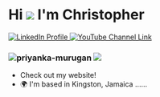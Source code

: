 Hi ![](https://user-images.githubusercontent.com/18350557/176309783-0785949b-9127-417c-8b55-ab5a4333674e.gif) I'm Christopher
========================================================================================================================================


<p align="">
  <a href="https://www.linkedin.com/in/christopher-jc-thomas/" rel="nofollow">
    <img 
    src="https://img.shields.io/badge/linkedin-%230077B5.svg?style=for-the-badge&logo=linkedin&logoColor=white" 
    alt="LinkedIn Profile" 
    style="max-width: 100%;">
  </a>
  <a href="https://youtube.com/c/" rel="nofollow">
    <img 
    src="https://img.shields.io/badge/YouTube-FF0000?style=for-the-badge&logo=YouTube&logoColor=white" 
    alt="YouTube Channel Link" 
    style="max-width: 100%;">
  </a>
</p>

<h3 align="left">
  <img src="https://komarev.com/ghpvc/?username=priyanka-murugan" alt="priyanka-murugan">
  <a>
    <img src="https://hits.seeyoufarm.com/api/count/incr/badge.svg?url=https%3A%2F%2Fpriyanka-murugan.github.io&count_bg=%2379C83D&title_bg=%23555555&icon=&icon_color=%23E7E7E7&title=hits&edge_flat=false"/>
  </a>
</h3> 

- Check out my website!
- 🌍 I'm based in Kingston, Jamaica
  ......



<!---
chrisjcthomas/chrisjcthomas is a ✨ special ✨ repository because its `README.md` (this file) appears on your GitHub profile.
You can click the Preview link to take a look at your changes.
--->

